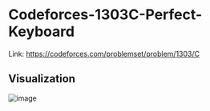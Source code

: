 # Codeforces-1303C-Perfect-Keyboard
Link: https://codeforces.com/problemset/problem/1303/C
## Visualization
![image](https://github.com/mgalang229/Codeforces-1303C-Perfect-Keyboard/assets/51401355/8959f7bf-3d7a-41a0-84b6-072e59c9d2c0)
